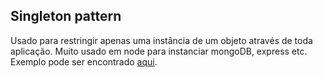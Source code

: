 ## Singleton pattern

Usado para restringir apenas uma instância de um objeto através de toda aplicação.
Muito usado em node para instanciar mongoDB, express etc.
Exemplo pode ser encontrado [aqui](./1.example).
